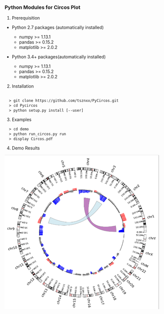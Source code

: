 ### Python Modules for Circos Plot

1. Prerequisition

- Python 2.7 packages (automatically installed)
  - numpy >= 1.13.1
  - pandas >= 0.15.2
  - matplotlib >= 2.0.2

- Python 3.4+ packages(automatically installed)
  - numpy >= 1.13.1
  - pandas >= 0.15.2
  - matplotlib >= 2.0.2

2. Installation


```

  > git clone https://github.com/tsznxx/PyCircos.git
  > cd Pycircos
  > python setup.py install [--user]
```
3. Examples


```
  > cd demo
  > python run_circos.py run
  > display Circos.pdf
```
4. Demo Results 

![](./demo.png)



